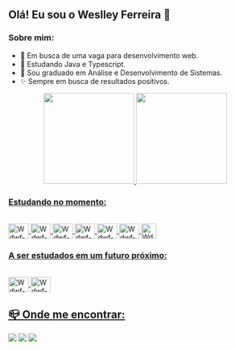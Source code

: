 ## Olá! Eu sou o Weslley Ferreira 👋

### Sobre mim:
- 🔭 Em busca de uma vaga para desenvolvimento web.
- 🌱 Estudando Java e Typescript.
- 📝 Sou graduado em Análise e Desenvolvimento de Sistemas.
- ✨ Sempre em busca de resultados positivos. 

<div align="center">
  <a href="https://beacons.ai/wdwf">
  <img height="180em" src="https://github-readme-stats.vercel.app/api?username=wdwf&show_icons=true&theme=dark&include_all_commits=true&count_private=true"/>
  <img height="180em" src="https://github-readme-stats.vercel.app/api/top-langs/?username=wdwf&layout=compact&langs_count=7&theme=dark"/>
</div>

### Estudando no momento:
<div style="display: inline_block"><br>
  <img align="center" alt="Wdwf-Js" height="30" width="40" src="https://cdn.jsdelivr.net/gh/devicons/devicon/icons/javascript/javascript-plain.svg">
  <img align="center" alt="Wdwf-Ts" height="30" width="40" src="https://cdn.jsdelivr.net/gh/devicons/devicon/icons/typescript/typescript-plain.svg">
  <img align="center" alt="Wdwf-React" height="30" width="40" src="https://cdn.jsdelivr.net/gh/devicons/devicon/icons/react/react-original.svg">
  <img align="center" alt="Wdwf-HTML" height="30" width="40" src="https://cdn.jsdelivr.net/gh/devicons/devicon/icons/html5/html5-plain-wordmark.svg">
  <img align="center" alt="Wdwf-CSS" height="30" width="40" src="https://cdn.jsdelivr.net/gh/devicons/devicon/icons/css3/css3-plain-wordmark.svg" />
  <img align="center" alt="Wdwf-Java" height="30" width="40" src="https://raw.githubusercontent.com/marwin1991/profile-technology-icons/refs/heads/main/icons/java.png" />
  <img align="center" alt="Wdwf-Spring" height="30" width="30" src="https://raw.githubusercontent.com/marwin1991/profile-technology-icons/refs/heads/main/icons/spring.png" />
</div>
  
### A ser estudados em um futuro próximo:
<div style="display: inline_block"><br>
  <img align="center" alt="Wdwf-Elixir" height="30" width="40" src="https://cdn.jsdelivr.net/gh/devicons/devicon/icons/elixir/elixir-original.svg" />
  <img align="center" alt="Wdwf-Phoenix" height="30" width="40" src="https://cdn.jsdelivr.net/gh/devicons/devicon/icons/phoenix/phoenix-original.svg" />
</div>
  
## 📪 Onde me encontrar:

<div> 
  <a href="https://instagram.com/wys_of" target="_blank"><img src="https://img.shields.io/badge/-Instagram-%23E4405F?style=for-the-badge&logo=instagram&logoColor=white" target="_blank"></a>
  <a href = "mailto:w_dwf@hotmail.com"><img src="https://img.shields.io/badge/Microsoft_Outlook-0078D4?style=for-the-badge&logo=microsoft-outlook&logoColor=white" target="_blank"></a>
  <a href="https://www.linkedin.com/in/weslley-ferreira-61a75a188/" target="_blank"><img src="https://img.shields.io/badge/-LinkedIn-%230077B5?style=for-the-badge&logo=linkedin&logoColor=white" target="_blank"></a>
</div>
